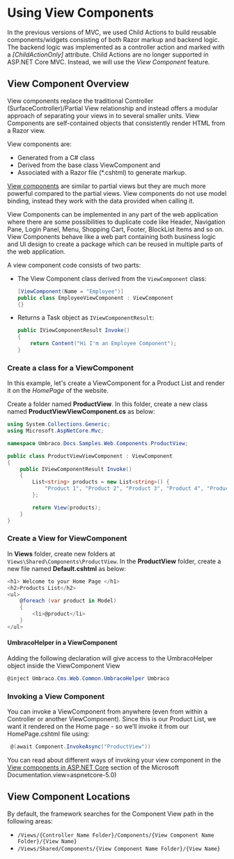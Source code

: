 # Using View Components

In the previous versions of MVC, we used Child Actions to build reusable components/widgets consisting of both Razor markup and backend logic. The backend logic was implemented as a controller action and marked with a *[ChildActionOnly]* attribute. Child Actions are no longer supported in ASP.NET Core MVC. Instead, we will use the *View Component* feature.

## View Component Overview

View components replace the traditional Controller (SurfaceController)/Partial View relationship and instead offers a modular approach of separating your views in to several smaller units. View Components are self-contained objects that consistently render HTML from a Razor view.

View components are:

- Generated from a C# class
- Derived from the base class ViewComponent and
- Associated with a Razor file (*.cshtml) to generate markup.

[View components](https://docs.microsoft.com/en-us/aspnet/core/mvc/views/view-components?view=aspnetcore-5.0) are similar to partial views but they are much more powerful compared to the partial views. View components do not use model binding, instead they work with the data provided when calling it.

View Components can be implemented in any part of the web application where there are some possibilities to duplicate code like Header, Navigation Pane, Login Panel, Menu, Shopping Cart, Footer, BlockList Items and so on. View Components behave like a web part containing both business logic and UI design to create a package which can be reused in  multiple parts of the web application.

A view component code consists of two parts:

- The View Component class derived from the `ViewComponent` class:

    ```csharp
    [ViewComponent(Name = "Employee")]
    public class EmployeeViewComponent : ViewComponent
    {}
    ```

- Returns a Task object as `IViewComponentResult`:

    ```csharp
    public IViewComponentResult Invoke()
    {
        return Content("Hi I'm an Employee Component");
    }
    ```

### Create a class for a ViewComponent

In this example, let's create a ViewComponent for a Product List and render it on the *HomePage* of the website.

Create a folder named **ProductView**. In this folder, create a new class named **ProductViewViewComponent.cs** as below:

```csharp
using System.Collections.Generic;
using Microsoft.AspNetCore.Mvc;

namespace Umbraco.Docs.Samples.Web.Components.ProductView;

public class ProductViewViewComponent : ViewComponent
{
    public IViewComponentResult Invoke()
    {
        List<string> products = new List<string>() {
            "Product 1", "Product 2", "Product 3", "Product 4", "Product 5"
        };

        return View(products);
    }
}
```

### Create a View for ViewComponent

In **Views** folder, create new folders at `Views\Shared\Components\ProductView`. In the **ProductView** folder, create a new file named **Default.cshtml** as below:

```csharp
<h1> Welcome to your Home Page </h1>
<h2>Products List</h2>
<ul>
    @foreach (var product in Model)
    {
        <li>@product</li>
    }
</ul>
```

#### UmbracoHelper in a ViewComponent

Adding the following declaration will give access to the UmbracoHelper object inside the ViewComponent View

```csharp
@inject Umbraco.Cms.Web.Common.UmbracoHelper Umbraco
```

### Invoking a View Component

You can invoke a ViewComponent from anywhere (even from within a Controller or another ViewComponent). Since this is our Product List, we want it rendered on the Home page - so we’ll invoke it from our HomePage.cshtml file using:

```csharp
 @(await Component.InvokeAsync("ProductView"))
```

You can read about different ways of invoking your view component in the [View components in ASP.NET Core](https://docs.microsoft.com/en-us/aspnet/core/mvc/views/view-components?view=aspnetcore-5.0#invoking-a-view-component) section of the Microsoft Documentation.view=aspnetcore-5.0)

## View Component Locations

By default, the framework searches for the Component View path in the following areas:

- `/Views/{Controller Name Folder}/Components/{View Component Name Folder}/{View Name}`
- `/Views/Shared/Components/{View Component Name Folder}/{View Name}`
